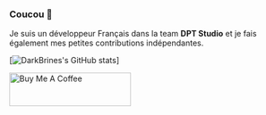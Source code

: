### Coucou 👋
Je suis un développeur Français dans la team **DPT Studio** et je fais également mes petites contributions indépendantes.

[![DarkBrines's GitHub stats](https://github-readme-stats.vercel.app/api?username=DarkBrines)]

<a href="https://www.buymeacoffee.com/darkbrines" target="_blank"><img src="https://cdn.buymeacoffee.com/buttons/v2/default-yellow.png" alt="Buy Me A Coffee" style="height: 60px !important;width: 217px !important;" ></a>
